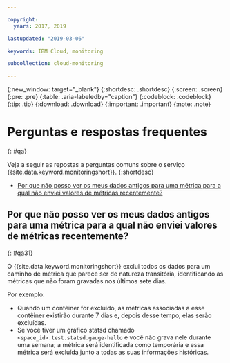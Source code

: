 ```yaml
---

copyright:
  years: 2017, 2019

lastupdated: "2019-03-06"

keywords: IBM Cloud, monitoring

subcollection: cloud-monitoring

---
```


{:new_window: target="_blank"}
{:shortdesc: .shortdesc}
{:screen: .screen}
{:pre: .pre}
{:table: .aria-labeledby="caption"}
{:codeblock: .codeblock}
{:tip: .tip}
{:download: .download}
{:important: .important}
{:note: .note}



# Perguntas e respostas frequentes
{: #qa}

Veja a seguir as repostas a perguntas comuns sobre o serviço {{site.data.keyword.monitoringshort}}. 
{:shortdesc}

* [Por que não posso ver os meus dados antigos para uma métrica para a qual não enviei valores de métricas recentemente?](#qa31)


## Por que não posso ver os meus dados antigos para uma métrica para a qual não enviei valores de métricas recentemente?
{: #qa31}

O {{site.data.keyword.monitoringshort}} exclui todos os dados para um caminho de métrica que parece ser de natureza transitória, identificando as métricas que não foram gravadas nos últimos sete dias. 

Por exemplo:

* Quando um contêiner for excluído, as métricas associadas a esse contêiner existirão durante 7 dias e, depois desse tempo, elas serão excluídas.
* Se você tiver um gráfico statsd chamado `<space_id>.test.statsd.gauge-hello` e você não grava nele durante uma semana; a métrica será identificada como temporária e essa métrica será excluída junto a todas as suas informações históricas. 

